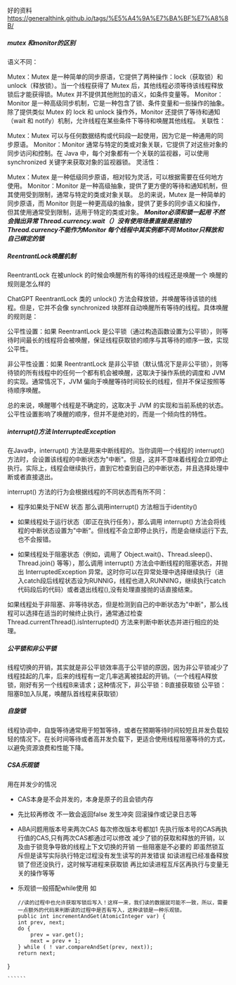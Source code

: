 好的资料
https://generalthink.github.io/tags/%E5%A4%9A%E7%BA%BF%E7%A8%8B/

##### mutex 和monitor的区别

语义不同：

Mutex：Mutex 是一种简单的同步原语，它提供了两种操作：lock（获取锁）和 unlock（释放锁）。当一个线程获得了 Mutex 后，其他线程必须等待该线程释放锁后才能获得锁。Mutex 并不提供其他附加的语义，如条件变量等。
Monitor：Monitor 是一种高级同步机制，它是一种包含了锁、条件变量和一些操作的抽象。除了提供类似 Mutex 的 lock 和 unlock 操作外，Monitor 还提供了等待和通知（wait 和 notify）机制，允许线程在某些条件下等待和唤醒其他线程。
关联性：

Mutex：Mutex 可以与任何数据结构或代码段一起使用，因为它是一种通用的同步原语。
Monitor：Monitor 通常与特定的类或对象关联，它提供了对这些对象的同步访问和控制。在 Java 中，每个对象都有一个关联的监视器，可以使用 synchronized 关键字来获取对象的监视器锁。
灵活性：

Mutex：Mutex 是一种低级同步原语，相对较为灵活，可以根据需要在任何地方使用。
Monitor：Monitor 是一种高级抽象，提供了更方便的等待和通知机制，但其使用受到限制，通常与特定的类或对象关联。
总的来说，Mutex 是一种简单的同步原语，而 Monitor 则是一种更高级的抽象，提供了更多的同步语义和操作，但其使用通常受到限制，适用于特定的类或对象。
 ***Monitor必须和锁一起用 不然会抛出异常 Thread.currency.wait（）没有使用场景直接是报错的 Thread.currency不能作为Monitor 每个线程中其实例都不同 Motitor只释放和自己绑定的锁***

#####   ReentrantLock唤醒机制 
ReentrantLock 在被unlock 的时候会唤醒所有的等待的线程还是唤醒一个 唤醒的规则是怎么样的

ChatGPT
ReentrantLock 类的 unlock() 方法会释放锁，并唤醒等待该锁的线程。但是，它并不会像 synchronized 块那样自动唤醒所有等待的线程。具体唤醒的规则是：

公平性设置：如果 ReentrantLock 是公平锁（通过构造函数设置为公平锁），则等待时间最长的线程将会被唤醒，保证线程获取锁的顺序与其等待的顺序一致，实现公平性。

非公平性设置：如果 ReentrantLock 是非公平锁（默认情况下是非公平锁），则等待锁的所有线程中的任何一个都有机会被唤醒，这取决于操作系统的调度和 JVM 的实现。通常情况下，JVM 偏向于唤醒等待时间较长的线程，但并不保证按照等待顺序唤醒。

总的来说，唤醒哪个线程是不确定的，这取决于 JVM 的实现和当前系统的状态。公平性设置影响了唤醒的顺序，但并不是绝对的，而是一个倾向性的特性。

##### interrupt()方法 InterruptedException
在Java中，interrupt() 方法是用来中断线程的。当你调用一个线程的 interrupt() 方法时，会设置该线程的中断状态为"中断"。但是，这并不意味着线程会立即停止执行。实际上，线程会继续执行，直到它检查到自己的中断状态，并且选择处理中断或者直接退出。

interrupt() 方法的行为会根据线程的不同状态而有所不同：
* 程序如果处于NEW 状态 那么调用interrupt() 方法相当于identity()

* 如果线程处于运行状态（即正在执行任务），那么调用 interrupt() 方法会将线程的中断状态设置为"中断"。但线程不会立即停止执行，而是会继续运行下去,也不会报错。

* 如果线程处于阻塞状态（例如，调用了 Object.wait()、Thread.sleep()、Thread.join() 等等），那么调用 interrupt() 方法会中断线程的阻塞状态，并抛出 InterruptedException 异常。这时你可以在异常处理中选择继续执行（进入catch段后线程状态设为RUNNIG，线程也进入RUNNING，继续执行catch代码段后的代码）或者退出线程(),没有处理直接抛的话直接结束。

如果线程处于非阻塞、非等待状态，但是检测到自己的中断状态为"中断"，那么线程可以选择在适当的时候终止执行，通常通过检查 Thread.currentThread().isInterrupted() 方法来判断中断状态并进行相应的处理。

##### 公平锁和非公平锁
线程切换的开销，其实就是非公平锁效率高于公平锁的原因，因为非公平锁减少了线程挂起的几率，后来的线程有一定几率逃离被挂起的开销。（一个线程A释放锁，刚好有另一个线程B来请求；这种情况下，非公平锁：B直接获取锁 公平锁：阻塞B加入队尾，唤醒队首线程来获取锁）
##### 自旋锁
线程协调中，自旋等待通常用于短暂等待，或者在预期等待时间较短且并发负载较轻的情况下。在长时间等待或者高并发负载下，更适合使用线程阻塞等待的方式，以避免资源浪费和性能下降。

##### CSA乐观锁
用在并发少的情况
 * CAS本身是不会并发的，本身是原子的且会锁内存
 * 先比较再修改 不一致会返回false 发生冲突 回滚操作或记录日志等
 * ABA问题用版本号来两次CAS 每次修改版本号都加1 先执行版本号的CAS再执行值的CAS,只有两次CAS都通过可以修改
 减少了锁的获取和释放的开销，以及由于锁竞争导致的线程上下文切换的开销 一些阻塞是不必要的 即虽然锁互斥但是读写实际执行特定过程没有发生读写的并发错误 如读进程已经准备释放锁了但还没执行，这时候写进程来获取锁 再比如读进程互斥区再执行与变量无关的操作等等

 * 乐观锁一般搭配while使用  如 
    ``````
    //读的过程中也允许获取写锁后写入！这样一来，我们读的数据就可能不一致，所以，需要一点额外的代码来判断读的过程中是否有写入，这种读锁是一种乐观锁。
   public int incrementAndGet(AtomicInteger var) {
    int prev, next;
    do {
        prev = var.get();
        next = prev + 1;
    } while ( ! var.compareAndSet(prev, next));
    return next;
}

    ``````